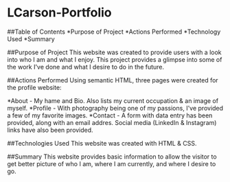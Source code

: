 # LCarson-Portfolio

##Table of Contents
*Purpose of Project
*Actions Performed
*Technology Used
*Summary


##Purpose of Project
This website was created to provide users with a look into who I am and what I enjoy.  This project provides a glimpse into some of the work I've done and what I desire to do in the future.

##Actions Performed
Using semantic HTML, three pages were created for the profile website:

*About - My hame and Bio.  Also lists my current occupation & an image of myself.
*Profile - With photography being one of my passions, I've provided a few of my favorite images.
*Contact - A form with data entry has been provided, along with an email addres.  Social media (LinkedIn & Instagram) links have also been provided.

##Technologies Used
This website was created with HTML & CSS.

##Summary
This website provides basic information to allow the visitor to get better picture of who I am, where I am currently, and where I desire to go.

